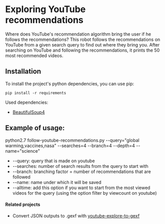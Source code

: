 # Exploring YouTube recommendations

Where does YouTube's recommendation algorithm bring the user if he follows the recommendations?
This robot follows the recommendations on YouTube from a given search query to find out where they bring you.
After searching on YouTube and following the recommendations, it prints the 50 most recommended videos.

## Installation

To install the project's python dependencies, you can use pip:

```
pip install -r requirements
```

Used dependencies:

* [BeautifulSoup4](https://www.crummy.com/software/BeautifulSoup/bs4/doc/)

## Example of usage:

python2.7 follow-youtube-recommendations.py  --query="global warming,vaccines,nasa" --searches=4 --branch=4 --depth=4 --name="science"

* --query: query that is made on youtube
* --searches: number of search results from the query to start with
* --branch: branching factor = number of recommendations that are followed
* --name: name under which it will be saved
* --alltime: add this option if you want to start from the most viewed videos for the query (using the option filter by viewcount on youtube)

#### Related projects
+ Convert JSON outputs to .gexf with [youtube-explore-to-gexf](https://github.com/ejfox/youtube-explore-to-gexf)
